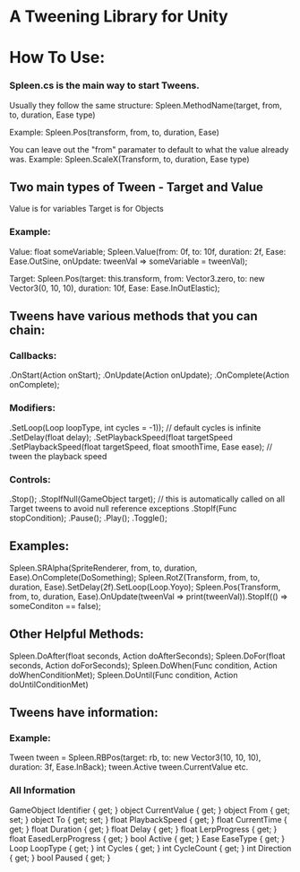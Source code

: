 # A Tweening Library for Unity

# How To Use:

### Spleen.cs is the main way to start Tweens.

Usually they follow the same structure:
Spleen.MethodName(target, from, to, duration, Ease type)

Example:
Spleen.Pos(transform, from, to, duration, Ease)

You can leave out the "from" paramater to default to what the value already was. Example:
Spleen.ScaleX(Transform, to, duration, Ease type)


## Two main types of Tween - Target and Value
Value is for variables
Target is for Objects
### Example:

Value: 
float someVariable;
Spleen.Value(from: 0f, to: 10f, duration: 2f, Ease: Ease.OutSine, onUpdate: tweenVal => someVariable = tweenVal);

Target:
Spleen.Pos(target: this.transform, from: Vector3.zero, to: new Vector3(0, 10, 10), duration: 10f, Ease: Ease.InOutElastic);


## Tweens have various methods that you can chain:

### Callbacks:
.OnStart(Action onStart);
.OnUpdate(Action<T> onUpdate);
.OnComplete(Action onComplete);

### Modifiers:
.SetLoop(Loop loopType, int cycles = -1)); // default cycles is infinite
.SetDelay(float delay);
.SetPlaybackSpeed(float targetSpeed
.SetPlaybackSpeed(float targetSpeed, float smoothTime, Ease ease); // tween the playback speed

### Controls:
.Stop();
.StopIfNull(GameObject target); // this is automatically called on all Target tweens to avoid null reference exceptions
.StopIf(Func<bool> stopCondition);
.Pause();
.Play();
.Toggle();

## Examples:
Spleen.SRAlpha(SpriteRenderer, from, to, duration, Ease).OnComplete(DoSomething);
Spleen.RotZ(Transform, from, to, duration, Ease).SetDelay(2f).SetLoop(Loop.Yoyo);
Spleen.Pos(Transform, from, to, duration, Ease).OnUpdate(tweenVal => print(tweenVal)).StopIf(() => someConditon == false);

## Other Helpful Methods:
Spleen.DoAfter(float seconds, Action doAfterSeconds);
Spleen.DoFor(float seconds, Action doForSeconds);
Spleen.DoWhen(Func<bool> condition, Action doWhenConditionMet);
Spleen.DoUntil(Func<bool> condition, Action doUntilConditionMet)

## Tweens have information:

### Example:
Tween tween = Spleen.RBPos(target: rb, to: new Vector3(10, 10, 10), duration: 3f, Ease.InBack);
tween.Active
tween.CurrentValue
etc.

### All Information
GameObject Identifier { get; }
object CurrentValue { get; }
object From { get; set; }
object To { get; set; }
float PlaybackSpeed { get; }
float CurrentTime { get; } 
float Duration { get; }
float Delay { get; }
float LerpProgress { get; }
float EasedLerpProgress { get; }
bool Active { get; }
Ease EaseType { get; }
Loop LoopType { get; }
int Cycles { get; }
int CycleCount { get; }
int Direction { get; }
bool Paused { get; }





